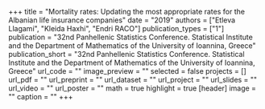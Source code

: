 +++
title = "Mortality rates: Updating the most appropriate rates for the Albanian life insurance companies"
date = "2019"
authors = ["Etleva Llagami", "Kleida Haxhi", "Endri RACO"]
publication_types = ["1"]
publication = "32nd Panhellenic Statistics Conference.  Statistical Institute and the Department of Mathematics of the University of Ioannina, Greece"
publication_short = "32nd Panhellenic Statistics Conference.  Statistical Institute and the Department of Mathematics of the University of Ioannina, Greece"
url_code = ""
image_preview = ""
selected = false
projects = []
url_pdf = ""
url_preprint = ""
url_dataset = ""
url_project = ""
url_slides = ""
url_video = ""
url_poster = ""
math = true
highlight = true
[header]
image = ""
caption = ""
+++
